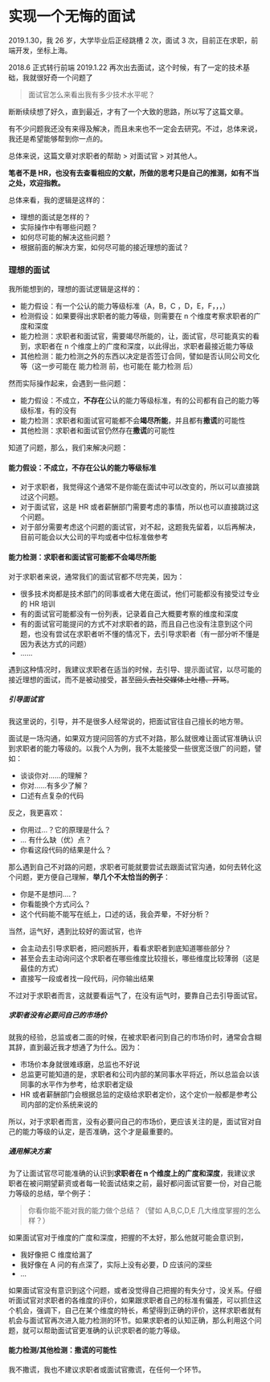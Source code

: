 # 实现一个无悔的面试

2019.1.30，我 26 岁，大学毕业后正经跳槽 2 次，面试 3 次，目前正在求职，前端开发，坐标上海。

2018.6 正式转行前端 2019.1.22 再次出去面试，这个时候，有了一定的技术基础，我就很好奇一个问题了

> 面试官怎么来看出我有多少技术水平呢？

断断续续想了好久，直到最近，才有了一个大致的思路，所以写了这篇文章。

有不少问题我还没有来得及解决，而且未来也不一定会去研究。不过，总体来说，我还是希望能够帮到你一点的。

总体来说，这篇文章对求职者的帮助 > 对面试官 > 对其他人。

**笔者不是 HR，也没有去查看相应的文献，所做的思考只是自己的推测，如有不当之处，欢迎指教。**

总体来看，我的逻辑是这样的：

- 理想的面试是怎样的？
- 实际操作中有哪些问题？
- 如何尽可能的解决这些问题？
- 根据前面的解决方案，如何尽可能的接近理想的面试？

### 理想的面试

我所能想到的，理想的面试逻辑是这样的：

- 能力假设：有一个公认的能力等级标准（A，B，C ，D，E，F，，，）
- 检测假设：如果要得出求职者的能力等级，则需要在 n 个维度考察求职者的广度和深度
- 能力检测：求职者和面试官，需要竭尽所能的，让，面试官，尽可能真实的看到，求职者在 n 个维度上的广度和深度，以此得出，求职者最接近能力等级
- 其他检测：能力检测之外的东西以决定是否签订合同，譬如是否认同公司文化等（这一步可能在 能力检测 前，也可能在 能力检测 后）

然而实际操作起来，会遇到一些问题：

- 能力假设：不成立，**不存在**公认的能力等级标准，有的公司都有自己的能力等级标准，有的没有
- 能力检测：求职者和面试官可能都不会**竭尽所能**，并且都有**撒谎**的可能性
- 其他检测：求职者和面试官仍然存在**撒谎**的可能性

知道了问题，那么，我们来解决问题：

#### 能力假设：不成立，**不存在**公认的能力等级标准

- 对于求职者，我觉得这个通常不是你能在面试中可以改变的，所以可以直接跳过这个问题。
- 对于面试官，这是 HR 或者薪酬部门需要考虑的事情，所以也可以直接跳过这个问题。
- 对于部分需要考虑这个问题的面试官，对不起，这题我先留着，以后再解决，目前可能会以大公司的平均或者中位标准做参考

#### 能力检测：求职者和面试官可能都不会**竭尽所能**

<!-- 对于求职者，这是最有可能改变的事情，所以，务必重视！ -->

对于求职者来说，通常我们的面试官都不尽完美，因为：

- 很多技术岗都是技术部门的同事或者大佬在面试，他们可能都没有接受过专业的 HR 培训
- 有的面试官可能都没有一份列表，记录着自己大概要考察的维度和深度
- 有的面试官可能提问的方式不对求职者的路，而且自己也没有注意到这个问题，也没有尝试在求职者听不懂的情况下，去引导求职者（有一部分听不懂是因为表达方式的问题）
- ......

遇到这种情况时，我建议求职者在适当的时候，去引导、提示面试官，以尽可能的接近理想的面试，而不是被动接受，甚至~~回头去社交媒体上吐槽、开骂~~。

##### 引导面试官

我这里说的，引导，并不是很多人经常说的，把面试官往自己擅长的地方带。

面试是一场沟通，如果双方提问回答的方式不对路，那么就很难让面试官准确认识到求职者的能力等级的。以我个人为例，我不太能接受一些很宽泛很广的问题，譬如：

- 谈谈你对......的理解？
- 你对......有多少了解？
- 口述有点复杂的代码

反之，我更喜欢：

- 你用过...？它的原理是什么？
- ... 有什么缺（优）点？
- 你看这段代码的结果是什么？

那么遇到自己不对路的问题，求职者可能就要尝试去跟面试官沟通，如何去转化这个问题，更方便自己理解，**举几个不太恰当的例子**：

- 你是不是想问....？
- 你看能换个方式问么？
- 这个代码能不能写在纸上，口述的话，我会弄晕，不好分析？

当然，运气好，遇到比较好的面试官，也许

- 会主动去引导求职者，把问题拆开，看看求职者到底知道哪些部分？
- 甚至会去主动询问这个求职者在哪些维度比较擅长，哪些维度比较薄弱（这是最佳的方式）
- 直接写一段或者找一段代码，问你输出结果

不过对于求职者而言，这就要看运气了，在没有运气时，要靠自己去引导面试官。

##### 求职者没有必要问自己的市场价

就我的经验，总监或者二面的时候，在被求职者问到自己的市场价时，通常会含糊其辞，直到最近我才想通了为什么。因为：

- 市场价本身就很难琢磨，总监也不好说
- 总监更可能知道的是，求职者和公司内部的某同事水平将近，所以总监会以该同事的水平作为参考，给求职者定级
- HR 或者薪酬部门会根据总监的定级给求职者定价，这个定价一般都是参考公司内部的定价系统来说的

所以，对于求职者而言，没有必要问自己的市场价，更应该关注的是，面试官对自己的能力等级的认定，是否准确，这个才是最重要的。

##### 通用解决方案

为了让面试官尽可能准确的认识到**求职者在 n 个维度上的广度和深度**，我建议求职者在被问期望薪资或者每一轮面试结束之前，最好都问面试官要一份，对自己能力等级的总结，举个例子：

> 你看你能不能对我的能力做个总结？（譬如 A,B,C,D,E 几大维度掌握的怎么样？）

如果面试官对于维度的广度和深度，把握的不太好，那么他就可能会意识到，

- 我好像把 C 维度给漏了
- 我好像在 A 问的有点深了，实际上没有必要，D 应该问的深些
- ...

如果面试官没有意识到这个问题，或者没觉得自己把握的有失分寸，没关系。仔细听面试官对求职者的各维度的评价，如果跟求职者自己的标准有偏差，可以抓住这个机会，强调下，自己在某个维度的特长，希望得到正确的评价，这样求职者就有机会与面试官再次进入能力检测的环节。如果求职者的认知正确，那么利用这个问题，就可以帮助面试官更准确的认识求职者的能力等级。

#### 能力检测/其他检测：**撒谎**的可能性

我不撒谎，我也不建议求职者或面试官撒谎，在任何一个环节。
